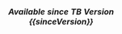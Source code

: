 <table  style="width:250px;">
   <thead>
     <tr>
	 <td style="text-align: center"><strong><em>Available since TB Version {{sinceVersion}}</em></strong></td>
     </tr>
   </thead>
</table> 
